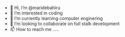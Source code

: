 - 👋 Hi, I’m @maridebahiru
- 👀 I’m interested in coding
- 🌱 I’m currently learning computer enginering
- 💞️ I’m looking to collaborate on full stalk development
- 📫 How to reach me  .....

<!---
maridebahiru/maridebahiru is a ✨ special ✨ repository because its `README.md` (this file) appears on your GitHub profile.
You can click the Preview link to take a look at your changes.
--->
